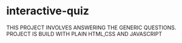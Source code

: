 # interactive-quiz

THIS PROJECT INVOLVES ANSWERING THE GENERIC QUESTIONS. PROJECT IS BUILD WITH PLAIN HTML,CSS AND JAVASCRIPT
